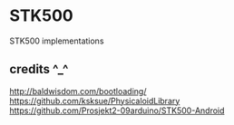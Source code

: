 STK500
======

STK500 implementations

credits ^_^
-----------
http://baldwisdom.com/bootloading/ <br />
https://github.com/ksksue/PhysicaloidLibrary <br />
https://github.com/Prosjekt2-09arduino/STK500-Android
